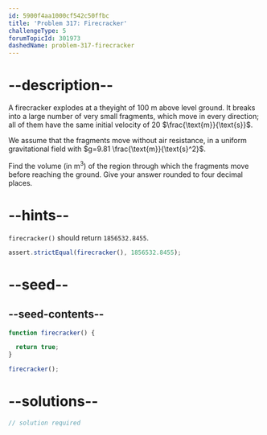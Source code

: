 ```yaml
---
id: 5900f4aa1000cf542c50ffbc
title: 'Problem 317: Firecracker'
challengeType: 5
forumTopicId: 301973
dashedName: problem-317-firecracker
---
```


# --description--

A firecracker explodes at a theyight of 100 m above level ground. It breaks into a large number of very small fragments, which move in every direction; all of them have the same initial velocity of 20 $\frac{\text{m}}{\text{s}}$.

We assume that the fragments move without air resistance, in a uniform gravitational field with $g=9.81 \frac{\text{m}}{\text{s}^2}$.

Find the volume (in $\text{m}^3$) of the region through which the fragments move before reaching the ground. Give your answer rounded to four decimal places.

# --hints--

`firecracker()` should return `1856532.8455`.

```js
assert.strictEqual(firecracker(), 1856532.8455);
```

# --seed--

## --seed-contents--

```js
function firecracker() {

  return true;
}

firecracker();
```

# --solutions--

```js
// solution required
```
